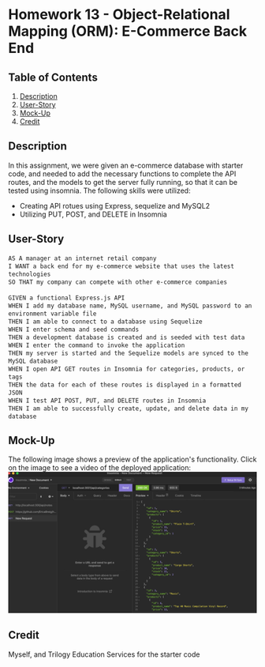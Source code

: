 # Homework 13 - Object-Relational Mapping (ORM): E-Commerce Back End

## Table of Contents
1. [Description](#description)
2. [User-Story](#user-story)
3. [Mock-Up](#mock-up)
4. [Credit](#credit)

## Description
In this assignment, we were given an e-commerce database with starter code, and needed to add the necessary functions to complete the API routes, and the models to get the server fully running, so that it can be tested using insomnia.
The following skills were utilized:
- Creating API rotues using Express, sequelize and MySQL2 
- Utilizing PUT, POST, and DELETE in Insomnia

## User-Story

```
AS A manager at an internet retail company
I WANT a back end for my e-commerce website that uses the latest technologies
SO THAT my company can compete with other e-commerce companies

GIVEN a functional Express.js API
WHEN I add my database name, MySQL username, and MySQL password to an environment variable file
THEN I am able to connect to a database using Sequelize
WHEN I enter schema and seed commands
THEN a development database is created and is seeded with test data
WHEN I enter the command to invoke the application
THEN my server is started and the Sequelize models are synced to the MySQL database
WHEN I open API GET routes in Insomnia for categories, products, or tags
THEN the data for each of these routes is displayed in a formatted JSON
WHEN I test API POST, PUT, and DELETE routes in Insomnia
THEN I am able to successfully create, update, and delete data in my database
```

## Mock-Up
The following image shows a preview of the application's functionality.  Click on the image to see a video of the deployed application:
[![Preview screenshot of Application](./assets/preview.png)](https://drive.google.com/drive/folders/1mnNTyYYwlDwvFnLZ0iT6NmRfl54x51_f)
## Credit
Myself, and Trilogy Education Services for the starter code
